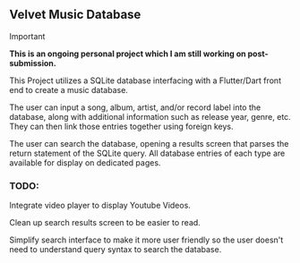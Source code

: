 ## Velvet Music Database

> [!IMPORTANT]
> **This is an ongoing personal project which I am still working on post-submission.**


This Project utilizes a SQLite database interfacing with a Flutter/Dart front end to create a music database.

The user can input a song, album, artist, and/or record label into the database, along with additional information such as release year, genre, etc. They can then link those entries together using foreign keys.

The user can search the database, opening a results screen that parses the return statement of the SQLite query. All database entries of each type are available for display on dedicated pages.

### TODO:

Integrate video player to display Youtube Videos.

Clean up search results screen to be easier to read.

Simplify search interface to make it more user friendly so the user doesn't need to understand query syntax to search the database.
